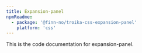 ```yaml
---
title: Expansion-panel
npmReadme:
  - package: '@finn-no/troika-css-expansion-panel'
    platform: 'css'
---
```


This is the code documentation for expansion-panel.
